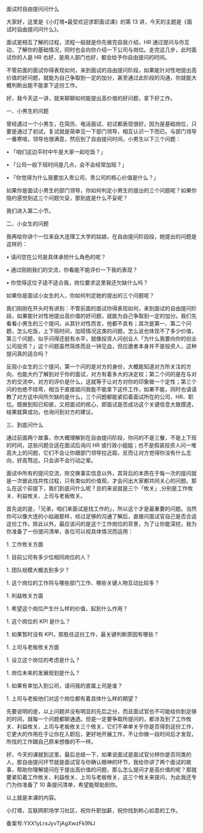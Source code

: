 面试时自由提问问什么

  

大家好，这里是《小灯塔•最受欢迎求职面试课》的第 13 讲，今天的主题是《面试时自由提问问什么》。

面试是相互了解的过程，流程一般就是你先做完自我介绍，HR 通过提问与你互动，了解你的基础情况，同时也会向你介绍一下公司与岗位。走完这几步，此时面试你的人是 HR 也好，是用人部门也好，都会给予你自由提问的时间。

不管前面的面试你得表现如何，来到面试的自由提问阶段，如果能针对性地提出高价值的好问题，就能为自己争取到一定的加分，甚至通过此阶段的沟通，你就能大概判断出能不能拿下这份工作。

好，我今天这一讲，就来聊聊如何能提出高价值的好问题，拿下好工作。

一、小男生的问题

曾经遇过一个小男生，在简历、电话面试、初试都表现很好。因为是基础岗位，只要是通过了初试，复试就是简单见一下部门领导，相互认识一下而已。与部门领导一番寒喧，领导也很满意，然后到了自由提问时间，小男生以下三个问题：

• 「咱们这边平时中午是大家一起吃饭？」

• 「公司一般下班时间是几点，会不会经常加班？」

• 「你觉得为什么我要加入贵公司，贵公司的核心价值是什么？」

如果你是面试小男生的部门领导，你如何判定小男生的提出的三个问题呢？如果你隐约感觉到这三个问题欠妥，那到底是什么不妥呢？

我们进入第二小节。

二、小女生的问题

我再给你讲个一位来自大连理工大学的姑娘，在自由提问阶段段，她提出的问题是这样的：

• 请问您在公司是具体承担什么角色的呢？

• 通过刚刚我们的交流，你看能不能评价一下我的表现？

• 你觉得这位子适不适合我，岗位要求这里我还欠缺什么吗？

如果你是面试小女生的人，你如何判定她的提出的三个问题呢？

我们刚刚在开头时有讲到：不管前面的面试你得表现如何，来到面试的自由提问阶段，如果能针对性地提出高价值的好问题，就能为自己争取到一定的加分。我们先看看小男生的三个提问，从其针对性而言，他都不具有；其次是第一、第二个问题，怎么吃饭，上下班时间，加班情况这类的问题，怎么说也体现不了多少价值，第三个问题，似乎问得还挺有水平，就像投资人问创业人「为什么我要向你的创业公司投资？」这个问题虽然简炼而且一钟见血，但应邀者本身并不是投资人，这种提问真的适合吗？

反观小女生的三个提问，第一个问的是对方的身份，大概能知道对方所关注的方向，也能大约了解到对于你的面试，对方有着多大的决定权；第二个问的是在与对方的交流中，对方的评价是什么，这就等于让对方对你的印象做一个定性；第三个问的也绝不绕弯，相当于直接就问我能不能拿下这件工作，如果不能，同时也请请教了对方这中间所欠缺的是什么，三个问题都能紧扣着面试所在的公司、HR、职位。既做到知已知彼，又把面试的核心，即面试是否成功这个关键信息大致摸透，结果就算成功，也询问到对方的建议。

三、到底问什么

通过前面两个故事，你大概理解到在自由提问阶段，你问的不是三餐，不是上下班的时间，这些问题合适在面试后询问 HR 或行政小姐姐；也不是假装投资人问一堆高大上的问题，它们不会让你跟部门领导拉近距，反而让对方觉得你没有什么志向，好高骛远，只会讲不会行动之辈。

面试中所有的提问交流，除交换事实信息以外，其背后的本质在于每一次的提问就是一次彼此找共性过程，只有类似的价值观，才会问出大家都共同关心的问题。那么在这个前提下，我们到底问什么呢？总的来说就是三个「攸关」,分别是工作攸关、利益攸关、上司与老板攸关。

首先说的是，「兄弟，咱们来面试是找工作的」，所以这个才是最重要的问题。当然你可以像大连的小姑娘那样，经过足够的沟通了解后，直接问面试官自己是否合适这份工作。除此以外，最应该问的是这个工作岗位的背景，为了让你能深挖，我为你准备了一份提问清单，各位可以视具体情况而运用：

1\. 工作攸关方面

1\. 目前公司有多少位相同岗位的人？

1\. 团队规模大概去到多少？

1\. 这个岗位的工作将与哪些部门工作、哪些关键人物互动比较多？

1\. 利益攸关方面

1\. 希望这个岗位产生什么样的价值，起到什么作用？

1\. 这个岗位的 KPI 是什么？

1\. 如果暂时没有 KPI，那胜任这份工作，最关键判断原因有哪些？

1\. 上司与老板攸关方面

1\. 设立这个岗位的考虑是什么？

1\. 岗位未来的发展规划是什么？

1\. 如果有幸加入到公司，请问我的直属上司是谁？

1\. 上司与老板他们对这个岗位都有着具体什么样的期望？

先要说明的是，以上问题并没有明显的先后之分，而且面试官也不可能给你到足够的时间，就每一个问题都聊通透。但是一定要争取所提问的，都涉及到了工作攸关、利益攸关、上司与老板攸关三个攸关，它们不单单关乎你是否得到这份工作，它更大的作用在于让你在入职后，更好地开展工作，不让你做一段时间后才发现，所找的工作跟自己原来想像的不一样。

好，今天的课就到这里。最后总结一下，如果说面试是面试官分辨你是否同类的人，那自由提问环节就是面试官与你确认眼神的环节，我给你讲了两个面试的故事，帮助你理解提问在于提出高价值的问题，那么怎么提问才是高价值的呢？那就要紧扣着工作攸关、利益攸关、上司与老板攸关，这三个攸关来提问，为此我还专门为你准备了 10 条提问清单，希望能帮助到你。

以上就是本课的内容。

小灯塔，互联网职场学习社区，祝你升职加薪，祝你找到称心如意的工作。

备案号:YXX1yLrxJyvTjAgXwzFk9NJ